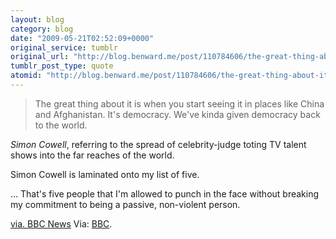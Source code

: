 ```yaml
---
layout: blog
category: blog
date: "2009-05-21T02:52:09+0000"
original_service: tumblr
original_url: "http://blog.benward.me/post/110784606/the-great-thing-about-it-is-when-you-start-seeing"
tumblr_post_type: quote
atomid: "http://blog.benward.me/post/110784606/the-great-thing-about-it-is-when-you-start-seeing"
---
```

> The great thing about it is when you start seeing it in places like China and Afghanistan. It's democracy. We've kinda given democracy back to the world.

<cite>Simon Cowell</cite>, referring to the spread of celebrity-judge toting TV talent shows into the far reaches of the world.

Simon Cowell is laminated onto my list of five.

… That's five people that I'm allowed to punch in the face without breaking my commitment to being a passive, non-violent person.

<a href="http://news.bbc.co.uk/1/hi/scotland/edinburgh_and_east/8045423.stm">via. BBC News</a>
Via: [BBC](http://news.bbc.co.uk/1/hi/scotland/edinburgh_and_east/8045423.stm).